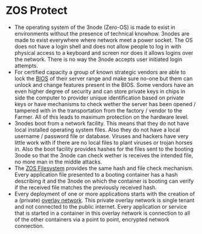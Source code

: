 # ZOS Protect

- The operating system of the 3node (Zero-OS) is made to exist in environments without the presence of technical knowhow. 3nodes are made to exist everywhere where network meet a power socket.  The OS does not have a login shell and does not allow people to log in with physical access to a keyboard and screen nor does it allows logins over the network.  There is no way the 3node accepts user initiated login attempts. 
- For certified capacity a group of known strategic vendors are able to lock the [BIOS](https://en.wikipedia.org/wiki/BIOS) of their server range and make sure no-one but them can unlock and change features present in the BIOS.  Some vendors have an even higher degree of security and can store private keys in chips in side the computer to provider unique identification based on private keys or have mechanisms to check wether the server has been opened / tampered with in the transportation from the factory / vendor to the Farmer.  All of this leads to maximum protection on the hardware level.
- 3nodes boot from a network facility. This means that they do not have local installed operating system files.  Also they do not have a local username / password file or database. Viruses and hackers have very little work with if there are no local files to plant viruses or trojan horses in. Also the boot facility provides hashes for the files sent to the booting 3node so that the 3node can check wether is receives the intended file, no more man in the middle attacks.
- The [ZOS Filesystem](zos_fs)  provides the same hash and file check mechanism.  Every application file presented to a booting container has a hash describing it and the 3node on which the container is booting can verify if the received file matches the previously received hash.
- Every deployment of one or more applications starts with the creation of a (private) [overlay network](vdc_network).  This private overlay network is single tenant and not connected to the public internet.  Every application or service that is started in a container in this overlay network is connection to all of the other containers via a point to point,  encrypted network connection.


